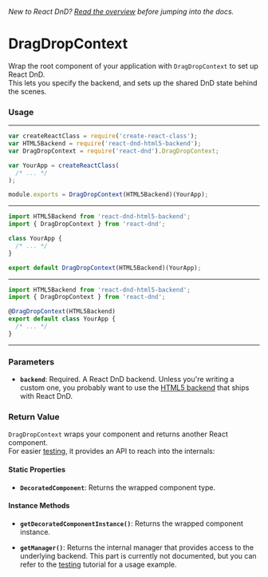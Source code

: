 *New to React DnD? [Read the overview](docs-overview.html) before jumping into the docs.*

DragDropContext
=========================

Wrap the root component of your application with `DragDropContext` to set up React DnD.  
This lets you specify the backend, and sets up the shared DnD state behind the scenes.

### Usage

-------------------
```js
var createReactClass = require('create-react-class');
var HTML5Backend = require('react-dnd-html5-backend');
var DragDropContext = require('react-dnd').DragDropContext;

var YourApp = createReactClass(
  /* ... */
);

module.exports = DragDropContext(HTML5Backend)(YourApp);
```
-------------------
```js
import HTML5Backend from 'react-dnd-html5-backend';
import { DragDropContext } from 'react-dnd';

class YourApp {
  /* ... */
}

export default DragDropContext(HTML5Backend)(YourApp);
```
-------------------
```js
import HTML5Backend from 'react-dnd-html5-backend';
import { DragDropContext } from 'react-dnd';

@DragDropContext(HTML5Backend)
export default class YourApp {
  /* ... */
}
```
-------------------

### Parameters

* **`backend`**: Required. A React DnD backend. Unless you're writing a custom one, you probably want to use the [HTML5 backend](docs-html5-backend.html) that ships with React DnD.

### Return Value

`DragDropContext` wraps your component and returns another React component.  
For easier [testing](docs-testing.html), it provides an API to reach into the internals:

#### Static Properties

* **`DecoratedComponent`**: Returns the wrapped component type.

#### Instance Methods

* **`getDecoratedComponentInstance()`**: Returns the wrapped component instance.

* **`getManager()`**: Returns the internal manager that provides access to the underlying backend. This part is currently not documented, but you can refer to the [testing](docs-testing.html) tutorial for a usage example.
